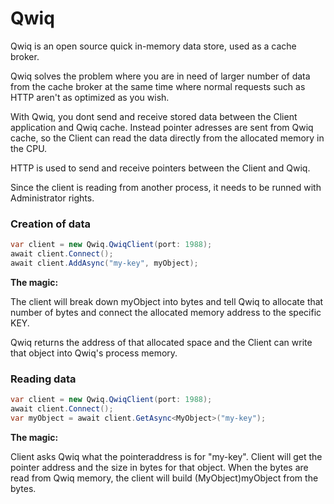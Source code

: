 # Qwiq

Qwiq is an open source quick in-memory data store, used as a cache broker.

Qwiq solves the problem where you are in need of larger number of data from the cache broker at the same time where normal requests such as HTTP aren't as optimized as you wish.

With Qwiq, you dont send and receive stored data between the Client application and Qwiq cache. Instead pointer adresses are sent from Qwiq cache, so the Client can read the data
directly from the allocated memory in the CPU.

HTTP is used to send and receive pointers between the Client and Qwiq.

Since the client is reading from another process, it needs to be runned with Administrator rights.

### Creation of data

```c#
var client = new Qwiq.QwiqClient(port: 1988);
await client.Connect();
await client.AddAsync("my-key", myObject);
```
**The magic:**

The client will break down myObject into bytes and tell Qwiq to allocate that number of bytes and connect the allocated memory address to the specific KEY.

Qwiq returns the address of that allocated space and the Client can write that object into Qwiq's process memory.

### Reading data

```c#
var client = new Qwiq.QwiqClient(port: 1988);
await client.Connect();
var myObject = await client.GetAsync<MyObject>("my-key");
```
**The magic:**

Client asks Qwiq what the pointeraddress is for "my-key". Client will get the pointer address and the size in bytes for that object. When the bytes are read from Qwiq memory,
the client will build (MyObject)myObject from the bytes.
